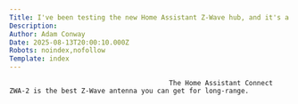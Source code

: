 ```yaml
---
Title: I've been testing the new Home Assistant Z-Wave hub, and it's a game-changer for smart home devices
Description: 
Author: Adam Conway
Date: 2025-08-13T20:00:10.000Z
Robots: noindex,nofollow
Template: index
---
```


                                            The Home Assistant Connect ZWA-2 is the best Z-Wave antenna you can get for long-range.
                                        